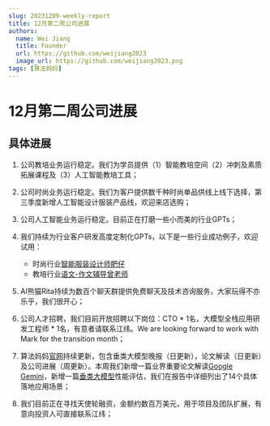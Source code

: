 ```yaml
---
slug: 20231209-weekly-report
title: 12月第二周公司进展
authors:
  name: Wei Jiang
  title: Founder
  url: https://github.com/weijiang2023
  image_url: https://github.com/weijiang2023.png
tags: [算法妈妈]
---
```


# 12月第二周公司进展
## 具体进展

1. 公司教培业务运行稳定。我们为学员提供（1）智能教培空间（2）冲刺及素质拓展课程及（3）人工智能教培工具；

2. 公司时尚业务运行稳定。我们为客户提供数千种时尚单品供线上线下选择，第三季度新增人工智能设计服装产品线，欢迎来店选购；

3. 公司人工智能业务运行稳定。目前正在打磨一些小而美的行业GPTs；

4. 我们持续为行业客户研发高度定制化GPTs，以下是一些行业成功例子，欢迎试用：
   * 时尚行业[智能服装设计师肥仔](https://chat.openai.com/g/g-5qFmxpbEX-zhi-neng-fu-zhuang-she-ji-shi-fei-zi)
   * 教培行业[语文-作文辅导曾老师](https://chat.openai.com/g/g-JEvikTlen-yu-wen-zuo-wen-fu-dao-ceng-lao-shi)

5. AI熊猫Rita持续为数百个聊天群提供免费聊天及技术咨询服务，大家玩得不亦乐乎，我们很开心；

6. 公司人才招聘，我们目前开放招聘以下岗位：CTO * 1名，大模型全栈应用研发工程师 * 1名，有意者请联系江纬。We are looking forward to work with Mark for the transition month；

7. 算法妈妈[官网](https://www.Suanfamama.com)持续更新，包含垂类大模型晚报（日更新），论文解读（日更新）及公司进展（周更新）。本周我们新增一篇业界重要论文解读[Google Gemini](https://www.Suanfamama.com/docs/research/2023-12-07-research-post)，新增一篇[垂类大模型](https://www.Suanfamama.com/docs/solution/intro)性能评估，我们在报告中详细列出了14个具体落地应用场景；

8. 我们目前正在寻找天使轮融资，金额约数百万美元，用于项目及团队扩展，有意向投资人可直接联系江纬；